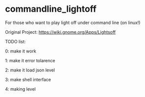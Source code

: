 # commandline_lightoff
For those who want to play light off under command line (on linux!)

Original Project: https://wiki.gnome.org/Apps/Lightsoff

TODO list:

0: make it work 

1: make it error tolarence

2: make it load json level

3: make shell interface

4: making level
